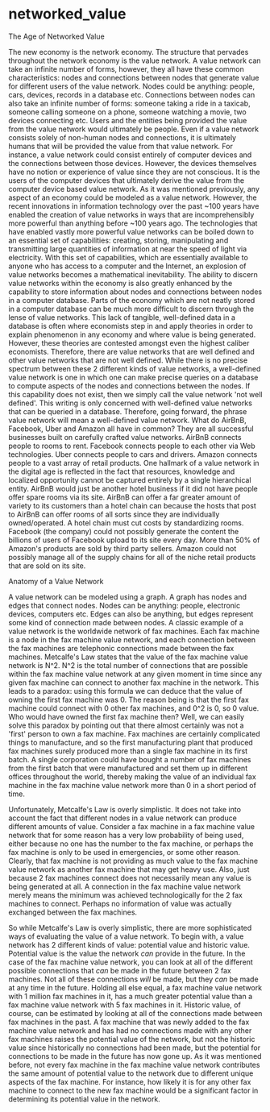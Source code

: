 # networked_value
The Age of Networked Value

The new economy is the network economy. The structure that pervades throughout the network economy is the value network. A value network can take an infinite number of forms, however, they all have these common characteristics: nodes and connections between nodes that generate value for different users of the value network. Nodes could be anything: people, cars, devices, records in a database etc. Connections between nodes can also take an infinite number of forms: someone taking a ride in a taxicab, someone calling someone on a phone, someone watching a movie, two devices connecting etc. Users and the entities being provided the value from the value network would ultimately be people. Even if a value network consists solely of non-human nodes and connections, it is ultimately humans that will be provided the value from that value network. For instance, a value network could consist entirely of computer devices and the connections between those devices. However, the devices themselves have no notion or experience of value since they are not conscious. It is the users of the computer devices that ultimately derive the value from the computer device based value network.
As it was mentioned previously, any aspect of an economy could be modeled as a value network. However, the recent innovations in information technology over the past ~100 years have enabled the creation of value networks in ways that are incomprehensibly more powerful than anything before ~100 years ago. The technologies that have enabled vastly more powerful value networks can be boiled down to an essential set of capabilities: creating, storing, manipulating and transmitting large quantities of information at near the speed of light via electricity. With this set of capabilities, which are essentially available to anyone who has access to a computer and the Internet, an explosion of value networks becomes a mathematical inevitability. The ability to discern value networks within the economy is also greatly enhanced by the capability to store information about nodes and connections between nodes in a computer database. Parts of the economy which are not neatly stored in a computer database can be much more difficult to discern through the lense of value networks. This lack of tangible, well-defined data in a database is often where economists step in and apply theories in order to explain phenomenon in any economy and where value is being generated. However, these theories are contested amongst even the highest caliber economists. Therefore, there are value networks that are well defined and other value networks that are not well defined. While there is no precise spectrum between these 2 different kinds of value networks, a well-defined value network is one in which one can make precise queries on a database to compute aspects of the nodes and connections between the nodes. If this capability does not exist, then we simply call the value network 'not well defined'. This writing is only concerned with well-defined value networks that can be queried in a database. Therefore, going forward, the phrase value network will mean a well-defined value network.
What do AirBnB, Facebook, Uber and Amazon all have in common? They are all successful businesses built on carefully crafted value networks. AirBnB connects people to rooms to rent. Facebook connects people to each other via Web technologies. Uber connects people to cars and drivers. Amazon connects people to a vast array of retail products. One hallmark of a value network in the digital age is reflected in the fact that resources, knowledge and localized opportunity cannot be captured entirely by a single hierarchical entity. AirBnB would just be another hotel business if it did not have people offer spare rooms via its site. AirBnB can offer a far greater amount of variety to its customers than a hotel chain can because the hosts that post to AirBnB can offer rooms of all sorts since they are individually owned/operated. A hotel chain must cut costs by standardizing rooms. Facebook (the company) could not possibly generate the content the billions of users of Facebook upload to its site every day. More than 50% of Amazon's products are sold by third party sellers. Amazon could not possibly manage all of the supply chains for all of the niche retail products that are sold on its site.

Anatomy of a Value Network

A value network can be modeled using a graph. A graph has nodes and edges that connect nodes. Nodes can be anything: people, electronic devices, computers etc. Edges can also be anything, but edges represent some kind of connection made between nodes. A classic example of a value network is the worldwide network of fax machines. Each fax machine is a node in the fax machine value network, and each connection between the fax machines are telephonic connections made between the fax machines. Metcalfe's Law states that the value of the fax machine value network is N^2. N^2 is the total number of connections that are possible within the fax machine value network at any given moment in time since any given fax machine can connect to another fax machine in the network. This leads to a paradox: using this formula we can deduce that the value of owning the first fax machine was 0. The reason being is that the first fax machine could connect with 0 other fax machines, and 0^2 is 0, so 0 value. Who would have owned the first fax machine then? Well, we can easily solve this paradox by pointing out that there almost certainly was not a 'first' person to own a fax machine. Fax machines are certainly complicated things to manufacture, and so the first manufacturing plant that produced fax machines surely produced more than a single fax machine in its first batch. A single corporation could have bought a number of fax machines from the first batch that were manufactured and set them up in different offices throughout the world, thereby making the value of an individual fax machine in the fax machine value network more than 0 in a short period of time.

Unfortunately, Metcalfe's Law is overly simplistic. It does not take into account the fact that different nodes in a value network can produce different amounts of value. Consider a fax machine in a fax machine value network that for some reason has a very low probability of being used, either because no one has the number to the fax machine, or perhaps the fax machine is only to be used in emergencies, or some other reason. Clearly, that fax machine is not providing as much value to the fax machine value network as another fax machine that may get heavy use. Also, just because 2 fax machines connect does not necessarily mean any value is being generated at all. A connection in the fax machine value network merely means the minimum was achieved technologically for the 2 fax machines to connect. Perhaps no information of value was actually exchanged between the fax machines.

So while Metcalfe's Law is overly simplistic, there are more sophisticated ways of evaluating the value of a value network. To begin with, a value network has 2 different kinds of value: potential value and historic value. Potential value is the value the network *can* provide in the future. In the case of the fax machine value network, you can look at all of the different possible connections that *can* be made in the future between 2 fax machines. Not all of these connections *will* be made, but they *can* be made at any time in the future. Holding all else equal, a fax machine value network with 1 million fax machines in it, has a much greater potential value than a fax machine value network with 5 fax machines in it. Historic value, of course, can be estimated by looking at all of the connections made between fax machines in the past. A fax machine that was newly added to the fax machine value network and has had no connections made with any other fax machines raises the potential value of the network, but not the historic value since historically no connections had been made, but the potential for connections to be made in the future has now gone up. As it was mentioned before, not every fax machine in the fax machine value network contributes the same amount of potential value to the network due to different unique aspects of the fax machine. For instance, how likely it is for any other fax machine to connect to the new fax machine would be a significant factor in determining its potential value in the network.

